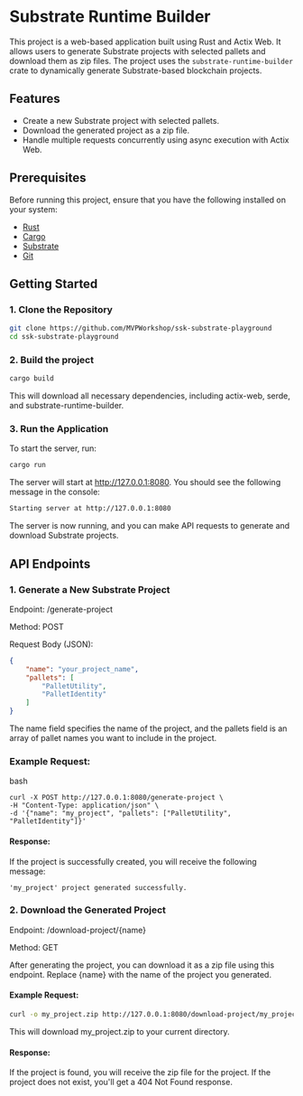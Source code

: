 # Substrate Runtime Builder

This project is a web-based application built using Rust and Actix Web. It allows users to generate Substrate projects with selected pallets and download them as zip files. The project uses the `substrate-runtime-builder` crate to dynamically generate Substrate-based blockchain projects.

## Features

- Create a new Substrate project with selected pallets.
- Download the generated project as a zip file.
- Handle multiple requests concurrently using async execution with Actix Web.

## Prerequisites

Before running this project, ensure that you have the following installed on your system:

- [Rust](https://www.rust-lang.org/tools/install)
- [Cargo](https://doc.rust-lang.org/cargo/getting-started/installation.html)
- [Substrate](https://github.com/paritytech/polkadot-sdk-solochain-template)
- [Git](https://git-scm.com/book/en/v2/Getting-Started-Installing-Git)

## Getting Started

### 1. Clone the Repository

```bash
git clone https://github.com/MVPWorkshop/ssk-substrate-playground
cd ssk-substrate-playground
```

### 2. Build the project
```bash
cargo build
```

This will download all necessary dependencies, including actix-web, serde, and substrate-runtime-builder.

### 3. Run the Application
To start the server, run:

```bash
cargo run
```

The server will start at http://127.0.0.1:8080. You should see the following message in the console:

```bash 
Starting server at http://127.0.0.1:8080
```

The server is now running, and you can make API requests to generate and download Substrate projects.


## API Endpoints

### 1. Generate a New Substrate Project
Endpoint: /generate-project

Method: POST

Request Body (JSON):

``` json
{
    "name": "your_project_name",
    "pallets": [
        "PalletUtility",
        "PalletIdentity"
    ]
}
```

The name field specifies the name of the project, and the pallets field is an array of pallet names you want to include in the project.

### Example Request:

bash
```
curl -X POST http://127.0.0.1:8080/generate-project \
-H "Content-Type: application/json" \
-d '{"name": "my_project", "pallets": ["PalletUtility", "PalletIdentity"]}'
```

#### Response:

If the project is successfully created, you will receive the following message:

```
'my_project' project generated successfully.
```

### 2. Download the Generated Project
Endpoint: /download-project/{name}

Method: GET

After generating the project, you can download it as a zip file using this endpoint. Replace {name} with the name of the project you generated.

#### Example Request:

```bash
curl -o my_project.zip http://127.0.0.1:8080/download-project/my_project
```

This will download my_project.zip to your current directory.

#### Response:

If the project is found, you will receive the zip file for the project. If the project does not exist, you'll get a 404 Not Found response.
